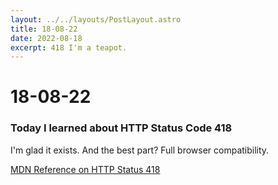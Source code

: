 ```yaml
---
layout: ../../layouts/PostLayout.astro
title: 18-08-22
date: 2022-08-18
excerpt: 418 I'm a teapot.
---
```


# 18-08-22
### Today I learned about HTTP Status Code 418

I'm glad it exists. And the best part? Full browser compatibility.

[MDN Reference on HTTP Status 418](https://developer.mozilla.org/en-US/docs/Web/HTTP/Status/418)